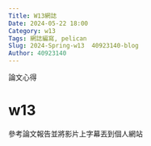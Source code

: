 ```yaml
---
Title: W13網誌
Date: 2024-05-22 18:00
Category: w13
Tags: 網誌編寫, pelican
Slug: 2024-Spring-w13  40923140-blog 
Author: 40923140
---
```


論文心得

<!-- PELICAN_END_SUMMARY -->

# w13
參考論文報告並將影片上字幕丟到個人網站